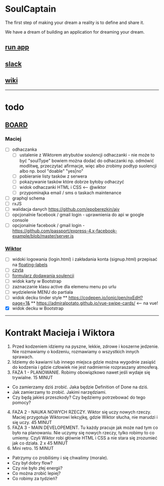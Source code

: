 # SoulCaptain
The first step of making your dream a reality is to define and share it.

We have a dream of building an application for dreaming your dream. 

## [run app](https://summer-name.glitch.me/)

## [slack](https://codemoon.slack.com/messages/C08J04G7Q/details/)

## [wiki](https://gitlab.com/maciejjankowski/soulcaptain/wikis/home)

---

# todo

## [BOARD](https://gitlab.com/maciejjankowski/soulcaptain/boards/)
  
### Maciej 
* [ ] odhaczanka
  * [ ] ustalenie z Wiktorem atrybutów soulencji odhaczanki - nie może to być "soulType" bowiem można dodać do odhaczanki np. odmówić modlitwę, przeczytać afirmacje, więc albo zrobimy podtyp suolencji albo np. bool "doable" "yes|no"
  * [ ] pobieranie listy tasków z serwera
  * [ ] pokazywanie tasków które dobrze byłoby odhaczyć
  * [ ] widok odhaczanki HTML i CSS <-- @wiktor
  * [ ] przypominajka email / sms o taskach maintenance
* [ ] graphql schema
* [ ] rxJS
* [ ] walidacja danych https://github.com/epoberezkin/ajv
* [ ] opcjonalnie facebook / gmail login - uprawnienia do api w google console 
* [ ] opcjonalnie facebook / gmail login - https://github.com/passport/express-4.x-facebook-example/blob/master/server.js
  
### [Wiktor](https://gitlab.com/maciejjankowski/soulcaptain/boards?scope=all&utf8=%E2%9C%93&state=opened&assignee_username=roktiw)
* [ ] widoki logowania (login.html) i zakładania konta (signup.html) przepisać na [floating-labels](https://getbootstrap.com/docs/4.0/examples/floating-labels/)
* [ ] [czyta](https://keep.google.com/share?tid=true#NOTE/1516399000064.111084.3791535080)
* [ ] [formularz dodawania soulencji](https://jsbin.com/sepupuw/edit?html,js,output)
* [ ] widok karty w Bootstrap
* [ ] zaznaczanie klasu active dla elemenu menu po urlu
* [ ] wydzielenie MENU do partiala
* [ ] widok decku tinder style
** https://codepen.io/ionic/pen/nxEdH?page=1&
** https://admiralpotato.github.io/vue-swipe-cards/ <-- na vue!
* [x] widok decku w Bootstrap

---

# Kontrakt Macieja i Wiktora

1. Przed kodzeniem idziemy na pyszne, lekkie, zdrowe i koszerne jedzenie. Nie rozmawiamy o kodzeniu, rozmawiamy o wszystkich innych sprawach.
2. Idziemy do kawiarni lub innego miejsca gdzie można wygodnie zasiąść do kodzenia i gdzie człowiek nie jest nadmiernie rozpraszany atmosferą.
3. FAZA 1 - PLANOWANIE. Robimy obowiązkowo nawet jeśli wydaje się trywialne. 15 MINUT
* Co zamierzamy dziś zrobić. Jaka będzie Definition of Done na dziś.
* Jak zamierzamy to zrobić. Jakimi narzędziami.
* Czy będą jakieś przeszkody? Czy będziemy potrzebować do tego pomocy?
4. FAZA 2 - NAUKA NOWYCH RZECZY. Wiktor się uczy nowych rzeczy. Maciej przygotuje Wiktorowi lekcyjkę, gdzie Wiktor słucha, nie marudzi i się uczy. 45 MINUT
5. FAZA 3 - MAIN DEVELOPEMENT. Tu każdy pracuje jak może nad tym co było na planowaniu. Nie uczymy się nowych rzeczy, tylko robimy to co umiemy. Czyli Wiktor robi głównie HTML i CSS a nie stara się zrozumieć jak co działa. 2 x 45 MINUT
6. Mini retro. 15 MINUT
* Patrzymy co zrobiliśmy i się chwalimy (morale).
* Czy był dobry flow?
* Czy nie było złej energii?
* Co można zrobić lepiej?
* Co robimy za tydzień?

